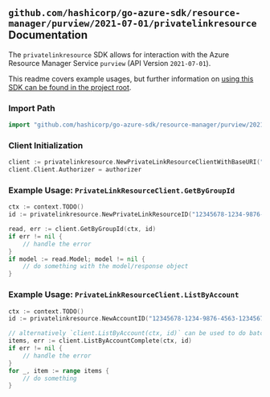 
## `github.com/hashicorp/go-azure-sdk/resource-manager/purview/2021-07-01/privatelinkresource` Documentation

The `privatelinkresource` SDK allows for interaction with the Azure Resource Manager Service `purview` (API Version `2021-07-01`).

This readme covers example usages, but further information on [using this SDK can be found in the project root](https://github.com/hashicorp/go-azure-sdk/tree/main/docs).

### Import Path

```go
import "github.com/hashicorp/go-azure-sdk/resource-manager/purview/2021-07-01/privatelinkresource"
```


### Client Initialization

```go
client := privatelinkresource.NewPrivateLinkResourceClientWithBaseURI("https://management.azure.com")
client.Client.Authorizer = authorizer
```


### Example Usage: `PrivateLinkResourceClient.GetByGroupId`

```go
ctx := context.TODO()
id := privatelinkresource.NewPrivateLinkResourceID("12345678-1234-9876-4563-123456789012", "example-resource-group", "accountValue", "groupIdValue")

read, err := client.GetByGroupId(ctx, id)
if err != nil {
	// handle the error
}
if model := read.Model; model != nil {
	// do something with the model/response object
}
```


### Example Usage: `PrivateLinkResourceClient.ListByAccount`

```go
ctx := context.TODO()
id := privatelinkresource.NewAccountID("12345678-1234-9876-4563-123456789012", "example-resource-group", "accountValue")

// alternatively `client.ListByAccount(ctx, id)` can be used to do batched pagination
items, err := client.ListByAccountComplete(ctx, id)
if err != nil {
	// handle the error
}
for _, item := range items {
	// do something
}
```
